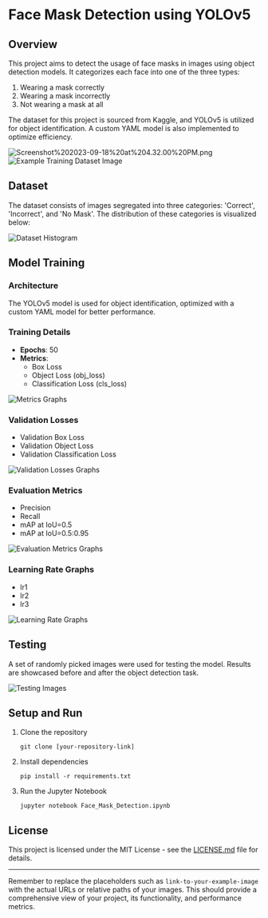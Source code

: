 # Face Mask Detection using YOLOv5

## Overview
This project aims to detect the usage of face masks in images using object detection models. It categorizes each face into one of the three types:
1. Wearing a mask correctly
2. Wearing a mask incorrectly
3. Not wearing a mask at all

The dataset for this project is sourced from Kaggle, and YOLOv5 is utilized for object identification. A custom YAML model is also implemented to optimize efficiency.

![Screenshot%202023-09-18%20at%204.32.00%20PM.png](attachment:Screenshot%202023-09-18%20at%204.32.00%20PM.png)
![Example Training Dataset Image](attachment:images/Screenshot%2023-09-21%at%3.40.20%PM.png)

## Dataset
The dataset consists of images segregated into three categories: 'Correct', 'Incorrect', and 'No Mask'. The distribution of these categories is visualized below:

![Dataset Histogram](link-to-histogram-image)

## Model Training

### Architecture
The YOLOv5 model is used for object identification, optimized with a custom YAML model for better performance.

### Training Details
- **Epochs**: 50
- **Metrics**: 
  - Box Loss
  - Object Loss (obj_loss)
  - Classification Loss (cls_loss)
  
![Metrics Graphs](link-to-graphs)

### Validation Losses
- Validation Box Loss
- Validation Object Loss
- Validation Classification Loss

![Validation Losses Graphs](link-to-validation-losses-graphs)

### Evaluation Metrics
- Precision
- Recall
- mAP at IoU=0.5
- mAP at IoU=0.5:0.95

![Evaluation Metrics Graphs](link-to-evaluation-metrics-graphs)

### Learning Rate Graphs
- lr1
- lr2
- lr3

![Learning Rate Graphs](link-to-learning-rate-graphs)

## Testing
A set of randomly picked images were used for testing the model. Results are showcased before and after the object detection task.

![Testing Images](link-to-testing-images)

## Setup and Run
1. Clone the repository
   ```
   git clone [your-repository-link]
   ```
2. Install dependencies
   ```
   pip install -r requirements.txt
   ```
3. Run the Jupyter Notebook
   ```
   jupyter notebook Face_Mask_Detection.ipynb
   ```

## License
This project is licensed under the MIT License - see the [LICENSE.md](LICENSE.md) file for details.

---

Remember to replace the placeholders such as `link-to-your-example-image` with the actual URLs or relative paths of your images. This should provide a comprehensive view of your project, its functionality, and performance metrics.
